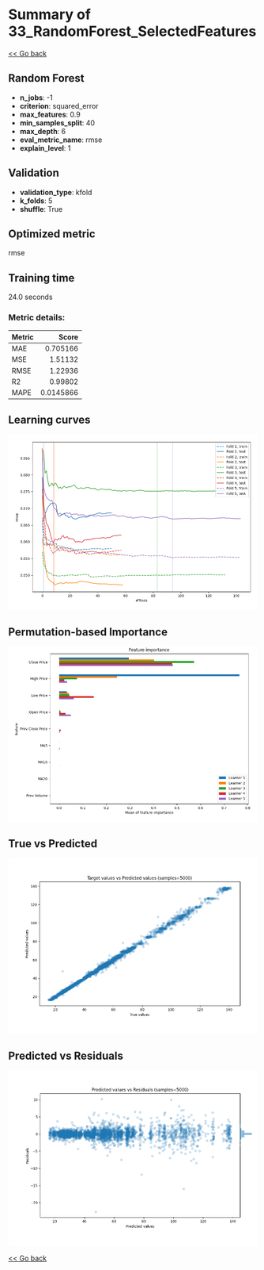 # Summary of 33_RandomForest_SelectedFeatures

[<< Go back](../README.md)


## Random Forest
- **n_jobs**: -1
- **criterion**: squared_error
- **max_features**: 0.9
- **min_samples_split**: 40
- **max_depth**: 6
- **eval_metric_name**: rmse
- **explain_level**: 1

## Validation
 - **validation_type**: kfold
 - **k_folds**: 5
 - **shuffle**: True

## Optimized metric
rmse

## Training time

24.0 seconds

### Metric details:
| Metric   |     Score |
|:---------|----------:|
| MAE      | 0.705166  |
| MSE      | 1.51132   |
| RMSE     | 1.22936   |
| R2       | 0.99802   |
| MAPE     | 0.0145866 |



## Learning curves
![Learning curves](learning_curves.png)

## Permutation-based Importance
![Permutation-based Importance](permutation_importance.png)
## True vs Predicted

![True vs Predicted](true_vs_predicted.png)


## Predicted vs Residuals

![Predicted vs Residuals](predicted_vs_residuals.png)



[<< Go back](../README.md)
